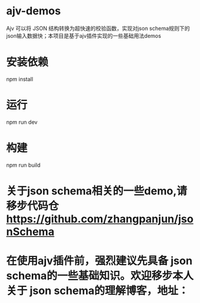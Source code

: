 # ajv-demos
Ajv 可以将 JSON 结构转换为超快速的校验函数，实现对json schema规则下的json输入数据快；本项目是基于ajv插件实现的一些基础用法demos

# 安装依赖
npm install
# 运行
npm run dev
# 构建
npm run build
# 关于json schema相关的一些demo,请移步代码仓 https://github.com/zhangpanjun/jsonSchema
# 在使用ajv插件前，强烈建议先具备 json schema的一些基础知识。欢迎移步本人关于 json schema的理解博客，地址：

